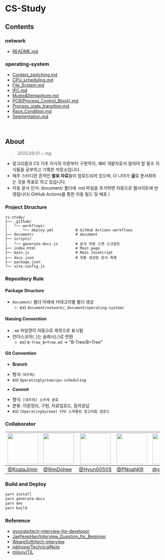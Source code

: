 # CS-Study

## Contents

### network

* [README.md](/document/network/README.md)

### operating-system

* [Context_switching.md](/document/operating-system/Context_swithcing.md)
* [CPU_scheduling.md](/document/operating-system/CPU_scheduling.md)
* [File_System.md](/document/operating-system/File_System.md)
* [IPC.md](/document/operating-system/IPC.md)
* [Mutex&Semaphore.md](/document/operating-system/Mutex&Semaphore.md)
* [PCB(Process_Control_Block).md](/document/operating-system/PCB%28Process_Control_Block%29.md)
* [Process_state_transition.md](/document/operating-system/Process_state_transition.md)
* [Race_Condition.md](/document/operating-system/Race_Condition.md)
* [Segmentation.md](/document/operating-system/Segmentation.md)

<br>

## About

> 2025.09.01 ~ ing

- 알고리즘과 CS 기초 지식의 이론부터 구현까지, 예비 개발자로서 알아야 할 필수 지식들을 공부하고 기록한 저장소입니다.
- 매주 스터디한 흔적인 **발표 자료**들이 업로드되어 있으며, 더 나아가 **글**로 문서화하는 것을 목표로 하고 있습니다.
- 자동 문서 인식: document/ 폴더에 .md 파일을 추가하면 자동으로 웹사이트에 반영됩니다( GitHub Actions를 통한 자동 빌드 및 배포 )


### Project Structure
```
cs-study/
├── .github/
│   └── workflows/
│       └── deploy.yml          # GitHub Actions workflows
├── document/                   # document
├── scripts/
│   └── generate-docs.js        # 문서 자동 스캔 스크립트
├── index.html                  # Main page
├── main.js                     # Main JavaScript
├── docs.json                   # 자동 생성된 문서 목록
├── package.json
└── vite.config.js
```


### Repository Rule


#### Package Structure
* `document/` 폴더 아래에 카테고리별 폴더 생성
  * ex) `document/network/`, `document/operating-system/`

#### Naming Convention
* `.md` 파일명이 자동으로 제목으로 표시됨
* 언더스코어(`_`)는 슬래시(`/`)로 변환
  * ex) `B-Tree_B+Tree.md` → "B-Tree/B+Tree"

#### Git Convention

- **Branch**
* 형식: `대주제/`
* ex) `OperatingSystem/cpu-scheduling`

- **Commit**
* 형식: `[대주제] 소주제 분류`
* 분류: 이론정리, 구현, 자료업로드, 질의응답
* ex) `[OperatingSystem] CPU 스케줄링 알고리즘 업로드`


### Collaborator

| <img src="https://github.com/KoalaJimin.png" width="100"> | <img src="https://github.com/9imDohee.png" width="100"> | <img src="https://github.com/Hyun00505.png" width="100"> | <img src="https://github.com/PNoahKR.png" width="100"> | <img src="https://github.com/youyeon11.png" width="100"> | <img src="https://github.com/mingeung.png" width="100"> |
|---|---|---|---|---|---|
| [@KoalaJimin](https://github.com/KoalaJimin) | [@9imDohee](https://github.com/9imDohee) | [@Hyun00505](https://github.com/Hyun00505) | [@PNoahKR](https://github.com/PNoahKR) | [@youyeon11](https://github.com/youyeon11) | [@mingeung](https://github.com/mingeung) |



### Build and Deploy
```bash
yarn install
yarn generate-docs
yarn dev
yarn build
```


### Reference

- [gyoogle/tech-interview-for-developer](https://github.com/gyoogle/tech-interview-for-developer)
- [JaeYeopHan/Interview_Question_for_Beginner](https://github.com/JaeYeopHan/Interview_Question_for_Beginner)
- [WeareSoft/tech-interview](https://github.com/WeareSoft/tech-interview)
- [jobhope/TechnicalNote](https://github.com/jobhope/TechnicalNote)
- [milooy/TIL](https://github.com/milooy/TIL)